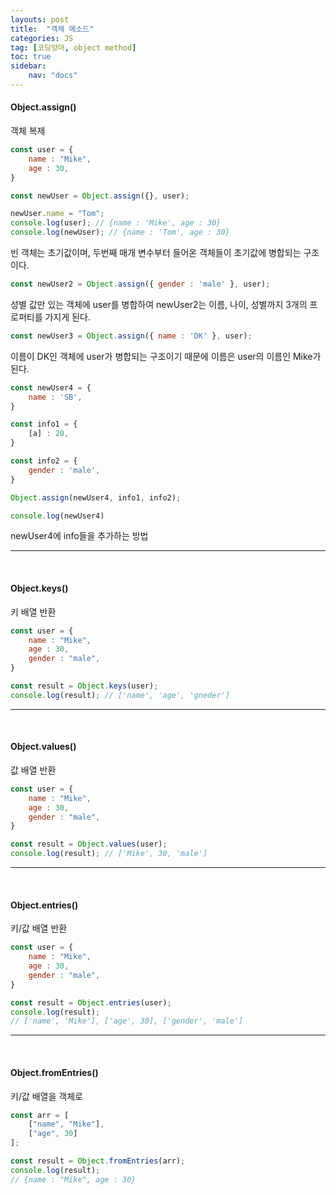 ```yaml
---
layouts: post
title:  "객체 메소드"
categories: JS
tag: [코딩앙마, object method]
toc: true
sidebar:
    nav: "docs"
---
```


#### Object.assign()

객체 복제
```js
const user = {
    name : "Mike",
    age : 30,
}

const newUser = Object.assign({}, user);

newUser.name = "Tom";
console.log(user); // {name : 'Mike', age : 30}
console.log(newUser); // {name : 'Tom', age : 30}
```
빈 객체는 초기값이며, 두번째 매개 변수부터 들어온 객체들이 초기값에 병합되는 구조이다.

```js
const newUser2 = Object.assign({ gender : 'male' }, user);
```
성별 값만 있는 객체에 user를 병합하여 newUser2는 이름, 나이, 성별까지 3개의 프로퍼티를 가지게 된다.

```js
const newUser3 = Object.assign({ name : 'DK' }, user);
```
이름이 DK인 객체에 user가 병합되는 구조이기 때문에 이름은 user의 이름인 Mike가 된다.

```js
const newUser4 = {
    name : 'SB',
}

const info1 = {
    [a] : 20,
}

const info2 = {
    gender : 'male',
}

Object.assign(newUser4, info1, info2);

console.log(newUser4)
```
newUser4에 info들을 추가하는 방법

---

<br/>

#### Object.keys()

키 배열 반환
```js
const user = {
    name : "Mike",
    age : 30,
    gender : "male",
}

const result = Object.keys(user);
console.log(result); // ['name', 'age', 'gneder']
```

---

<br/>

#### Object.values()

값 배열 반환
```js
const user = {
    name : "Mike",
    age : 30,
    gender : "male",
}

const result = Object.values(user);
console.log(result); // ['Mike', 30, 'male']
```

---

<br/>

#### Object.entries()

키/값 배열 반환
```js
const user = {
    name : "Mike",
    age : 30,
    gender : "male",
}

const result = Object.entries(user);
console.log(result);
// ['name', 'Mike'], ['age', 30], ['gender', 'male']
```

---

<br/>

#### Object.fromEntries()

키/값 배열을 객체로
```js
const arr = [
    ["name", "Mike"],
    ["age", 30]
];

const result = Object.fromEntries(arr);
console.log(result);
// {name : "Mike", age : 30}
```
